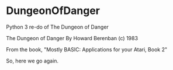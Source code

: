 # DungeonOfDanger
Python 3 re-do of The Dungeon of Danger

The Dungeon of Danger
By Howard Berenban (c) 1983

From the book, "Mostly BASIC: Applications for your Atari, Book 2"

So, here we go again.


